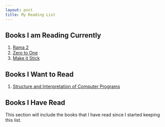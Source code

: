 ```yaml
---
layout: post
title: My Reading List
--- 
```


## Books I am Reading Currently
1. [Rama 2](http://www.amazon.com/Rama-II-The-Sequel-Rendezvous/dp/0553286587)
2. [Zero to One](http://www.amazon.com/Zero-One-Notes-Startups-Future/dp/0804139296)
3. [Make it Stick](http://www.amazon.com/Make-It-Stick-Successful-Learning/dp/0674729013)

## Books I Want to Read
1. [Structure and Interpretation of Computer Programs](http://www.amazon.com/Structure-Interpretation-Computer-Programs-Engineering/dp/0262510871)


## Books I Have Read
This section will include the books that I have read since I started keeping this list. 
